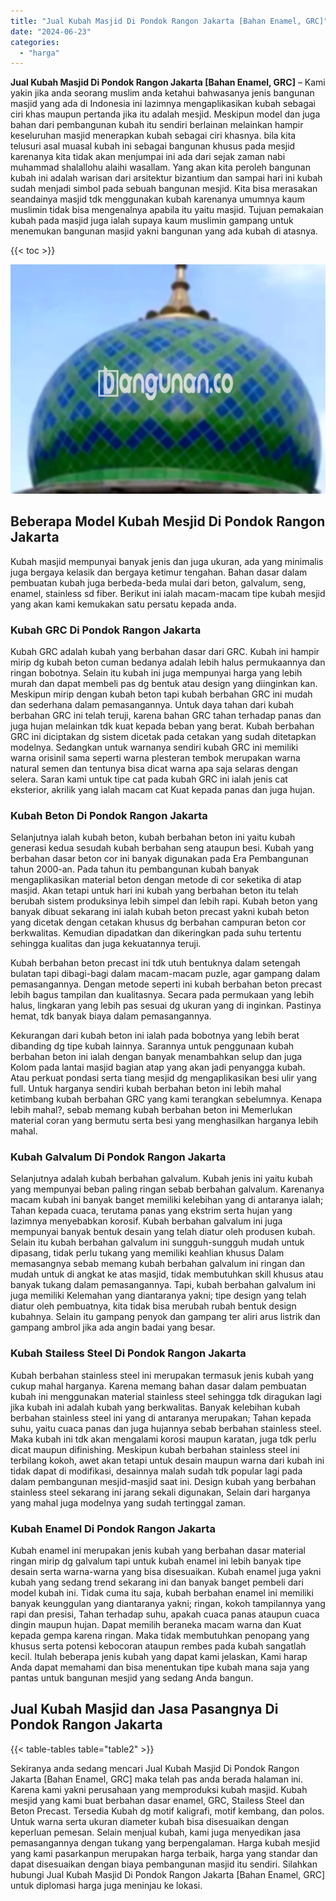 ```yaml
---
title: "Jual Kubah Masjid Di Pondok Rangon Jakarta [Bahan Enamel, GRC]"
date: "2024-06-23"
categories: 
  - "harga"
---
```


**Jual Kubah Masjid Di Pondok Rangon Jakarta \[Bahan Enamel, GRC\]** – Kami yakin jika anda seorang muslim anda ketahui bahwasanya jenis bangunan masjid yang ada di Indonesia ini lazimnya mengaplikasikan kubah sebagai ciri khas maupun pertanda jika itu adalah mesjid. Meskipun model dan juga bahan dari pembangunan kubah itu sendiri berlainan melainkan hampir keseluruhan masjid menerapkan kubah sebagai ciri khasnya. bila kita telusuri asal muasal kubah ini sebagai bangunan khusus pada mesjid karenanya kita tidak akan menjumpai ini ada dari sejak zaman nabi muhammad shalallohu alaihi wasallam. Yang akan kita peroleh bangunan kubah ini adalah warisan dari arsitektur bizantium dan sampai hari ini kubah sudah menjadi simbol pada sebuah bangunan mesjid. Kita bisa merasakan seandainya masjid tdk menggunakan kubah karenanya umumnya kaum muslimin tidak bisa mengenalnya apabila itu yaitu masjid. Tujuan pemakaian kubah pada masjid juga ialah supaya kaum muslimin gampang untuk menemukan bangunan masjid yakni bangunan yang ada kubah di atasnya.

{{< toc >}}

![Jual Kubah Masjid Di Pondok Rangon Jakarta [Bahan Enamel, GRC]](/images/jual-kubah-masjid-22.png)

## Beberapa Model Kubah Mesjid Di Pondok Rangon Jakarta

Kubah masjid mempunyai banyak jenis dan juga ukuran, ada yang minimalis juga bergaya kelasik dan bergaya ketimur tengahan. Bahan dasar dalam pembuatan kubah juga berbeda-beda mulai dari beton, galvalum, seng, enamel, stainless sd fiber. Berikut ini ialah macam-macam tipe kubah mesjid yang akan kami kemukakan satu persatu kepada anda.

### Kubah GRC Di Pondok Rangon Jakarta

Kubah GRC adalah kubah yang berbahan dasar dari GRC. Kubah ini hampir mirip dg kubah beton cuman bedanya adalah lebih halus permukaannya dan ringan bobotnya. Selain itu kubah ini juga mempunyai harga yang lebih murah dan dapat membeli pas dg bentuk atau design yang diinginkan kan. Meskipun mirip dengan kubah beton tapi kubah berbahan GRC ini mudah dan sederhana dalam pemasangannya. Untuk daya tahan dari kubah berbahan GRC ini telah teruji, karena bahan GRC tahan terhadap panas dan juga hujan melainkan tdk kuat kepada beban yang berat. Kubah berbahan GRC ini diciptakan dg sistem dicetak pada cetakan yang sudah ditetapkan modelnya. Sedangkan untuk warnanya sendiri kubah GRC ini memiliki warna orisinil sama seperti warna plesteran tembok merupakan warna natural semen dan tentunya bisa dicat warna apa saja selaras dengan selera. Saran kami untuk tipe cat pada kubah GRC ini ialah jenis cat eksterior, akrilik yang ialah macam cat Kuat kepada panas dan juga hujan.

### Kubah Beton Di Pondok Rangon Jakarta

Selanjutnya ialah kubah beton, kubah berbahan beton ini yaitu kubah generasi kedua sesudah kubah berbahan seng ataupun besi. Kubah yang berbahan dasar beton cor ini banyak digunakan pada Era Pembangunan tahun 2000-an. Pada tahun itu pembangunan kubah banyak mengaplikasikan material beton dengan metode di cor seketika di atap masjid. Akan tetapi untuk hari ini kubah yang berbahan beton itu telah berubah sistem produksinya lebih simpel dan lebih rapi. Kubah beton yang banyak dibuat sekarang ini ialah kubah beton precast yakni kubah beton yang dicetak dengan cetakan khusus dg berbahan campuran beton cor berkwalitas. Kemudian dipadatkan dan dikeringkan pada suhu tertentu sehingga kualitas dan juga kekuatannya teruji.

Kubah berbahan beton precast ini tdk utuh bentuknya dalam setengah bulatan tapi dibagi-bagi dalam macam-macam puzle, agar gampang dalam pemasangannya. Dengan metode seperti ini kubah berbahan beton precast lebih bagus tampilan dan kualitasnya. Secara pada permukaan yang lebih halus, lingkaran yang lebih pas sesuai dg ukuran yang di inginkan. Pastinya hemat, tdk banyak biaya dalam pemasangannya.

Kekurangan dari kubah beton ini ialah pada bobotnya yang lebih berat dibanding dg tipe kubah lainnya. Sarannya untuk penggunaan kubah berbahan beton ini ialah dengan banyak menambahkan selup dan juga Kolom pada lantai masjid bagian atap yang akan jadi penyangga kubah. Atau perkuat pondasi serta tiang mesjid dg mengaplikasikan besi ulir yang full. Untuk harganya sendiri kubah berbahan beton ini lebih mahal ketimbang kubah berbahan GRC yang kami terangkan sebelumnya. Kenapa lebih mahal?, sebab memang kubah berbahan beton ini Memerlukan material coran yang bermutu serta besi yang menghasilkan harganya lebih mahal.

### Kubah Galvalum Di Pondok Rangon Jakarta

Selanjutnya adalah kubah berbahan galvalum. Kubah jenis ini yaitu kubah yang mempunyai beban paling ringan sebab berbahan galvalum. Karenanya macam kubah ini banyak banget memiliki kelebihan yang di antaranya ialah; Tahan kepada cuaca, terutama panas yang ekstrim serta hujan yang lazimnya menyebabkan korosif. Kubah berbahan galvalum ini juga mempunyai banyak bentuk desain yang telah diatur oleh produsen kubah. Selain itu kubah berbahan galvalum ini sungguh-sungguh mudah untuk dipasang, tidak perlu tukang yang memiliki keahlian khusus Dalam memasangnya sebab memang kubah berbahan galvalum ini ringan dan mudah untuk di angkat ke atas masjid, tidak membutuhkan skill khusus atau banyak tukang dalam pemasangannya. Tapi, kubah berbahan galvalum ini juga memiliki Kelemahan yang diantaranya yakni; tipe design yang telah diatur oleh pembuatnya, kita tidak bisa merubah rubah bentuk design kubahnya. Selain itu gampang penyok dan gampang ter aliri arus listrik dan gampang ambrol jika ada angin badai yang besar.

### Kubah Stailess Steel Di Pondok Rangon Jakarta

Kubah berbahan stainless steel ini merupakan termasuk jenis kubah yang cukup mahal harganya. Karena memang bahan dasar dalam pembuatan kubah ini menggunakan material stainless steel sehingga tdk diragukan lagi jika kubah ini adalah kubah yang berkwalitas. Banyak kelebihan kubah berbahan stainless steel ini yang di antaranya merupakan; Tahan kepada suhu, yaitu cuaca panas dan juga hujannya sebab berbahan stainless steel. Maka kubah ini tdk akan mengalami korosi maupun karatan, juga tdk perlu dicat maupun difinishing. Meskipun kubah berbahan stainless steel ini terbilang kokoh, awet akan tetapi untuk desain maupun warna dari kubah ini tidak dapat di modifikasi, desainnya malah sudah tdk popular lagi pada dalam pembangunan mesjid-masjid saat ini. Design kubah yang berbahan stainless steel sekarang ini jarang sekali digunakan, Selain dari harganya yang mahal juga modelnya yang sudah tertinggal zaman.

### Kubah Enamel Di Pondok Rangon Jakarta

Kubah enamel ini merupakan jenis kubah yang berbahan dasar material ringan mirip dg galvalum tapi untuk kubah enamel ini lebih banyak tipe desain serta warna-warna yang bisa disesuaikan. Kubah enamel juga yakni kubah yang sedang trend sekarang ini dan banyak banget pembeli dari model kubah ini. Tidak cuma itu saja, kubah berbahan enamel ini memiliki banyak keunggulan yang diantaranya yakni; ringan, kokoh tampilannya yang rapi dan presisi, Tahan terhadap suhu, apakah cuaca panas ataupun cuaca dingin maupun hujan. Dapat memilih beraneka macam warna dan Kuat kepada gempa karena ringan. Maka tidak membutuhkan penopang yang khusus serta potensi kebocoran ataupun rembes pada kubah sangatlah kecil. Itulah beberapa jenis kubah yang dapat kami jelaskan, Kami harap Anda dapat memahami dan bisa menentukan tipe kubah mana saja yang pantas untuk bangunan mesjid yang sedang Anda bangun.

## Jual Kubah Masjid dan Jasa Pasangnya Di Pondok Rangon Jakarta

{{< table-tables table="table2" >}}

Sekiranya anda sedang mencari Jual Kubah Masjid Di Pondok Rangon Jakarta \[Bahan Enamel, GRC\] maka telah pas anda berada halaman ini. Karena kami yakni perusahaan yang memproduksi kubah masjid. Kubah mesjid yang kami buat berbahan dasar enamel, GRC, Stailess Steel dan Beton Precast. Tersedia Kubah dg motif kaligrafi, motif kembang, dan polos. Untuk warna serta ukuran diameter kubah bisa disesuaikan dengan keperluan pemesan. Selain menjual kubah, kami juga menyedikan jasa pemasangannya dengan tukang yang berpengalaman. Harga kubah mesjid yang kami pasarkanpun merupakan harga terbaik, harga yang standar dan dapat disesuaikan dengan biaya pembangunan masjid itu sendiri. Silahkan hubungi Jual Kubah Masjid Di Pondok Rangon Jakarta \[Bahan Enamel, GRC\] untuk diplomasi harga juga meninjau ke lokasi.
